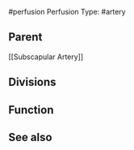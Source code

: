 #perfusion
Perfusion Type: #artery 

## Parent
[[Subscapular Artery]]


## Divisions



## Function




## See also

